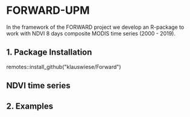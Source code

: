 # FORWARD-UPM

In the framework of the FORWARD project we develop an R-package to work with NDVI 8 days composite MODIS time series (2000 - 2019).

## 1. Package Installation
remotes::install_github("klauswiese/Forward")


## NDVI time series

## 2. Examples
